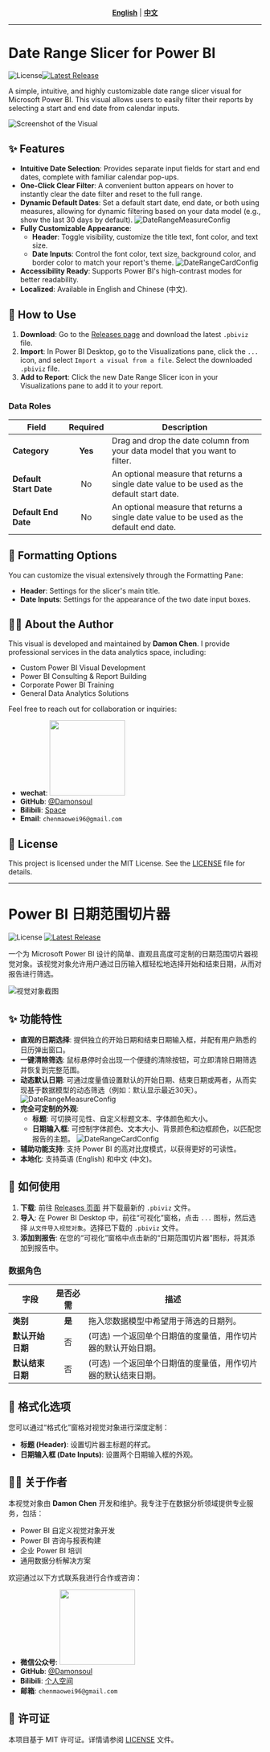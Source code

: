 <p align="center">
  <strong><a href="#english-version">English</a></strong> | <strong><a href="#chinese-version">中文</a></strong>
</p>

---



#  <a name="english-version"></a> Date Range Slicer for Power BI

![License](https://img.shields.io/badge/license-MIT-blue.svg)[![Latest Release](https://img.shields.io/github/v/release/Damonsoul/pbiviz-daterange-slicer)](https://github.com/Damonsoul/pbiviz-daterange-slicer/releases)

A simple, intuitive, and highly customizable date range slicer visual for Microsoft Power BI. This visual allows users to easily filter their reports by selecting a start and end date from calendar inputs.

![Screenshot of the Visual](https://raw.githubusercontent.com/Damonsoul/pbiviz-daterange-slicer/main/assets/DateRangeSlicer_screenshot.png) 


## ✨ Features

*   **Intuitive Date Selection**: Provides separate input fields for start and end dates, complete with familiar calendar pop-ups.
*   **One-Click Clear Filter**: A convenient button appears on hover to instantly clear the date filter and reset to the full range.
*   **Dynamic Default Dates**: Set a default start date, end date, or both using measures, allowing for dynamic filtering based on your data model (e.g., show the last 30 days by default).
    ![DateRangeMeasureConfig](https://raw.githubusercontent.com/Damonsoul/pbiviz-daterange-slicer/main/assets/DateRangeMeasureConfig.png)
*   **Fully Customizable Appearance**:
    *   **Header**: Toggle visibility, customize the title text, font color, and text size.
    *   **Date Inputs**: Control the font color, text size, background color, and border color to match your report's theme.
    ![DateRangeCardConfig](https://raw.githubusercontent.com/Damonsoul/pbiviz-daterange-slicer/main/assets/DateRangeCardConfig.png)
*   **Accessibility Ready**: Supports Power BI's high-contrast modes for better readability.
*   **Localized**: Available in English and Chinese (中文).

## 🚀 How to Use

1.  **Download**: Go to the [Releases page](https://github.com/Damonsoul/pbiviz-daterange-slicer/releases) and download the latest `.pbiviz` file.
2.  **Import**: In Power BI Desktop, go to the Visualizations pane, click the `...` icon, and select `Import a visual from a file`. Select the downloaded `.pbiviz` file.
3.  **Add to Report**: Click the new Date Range Slicer icon in your Visualizations pane to add it to your report.

### Data Roles

| Field              | Required | Description                                                                                             |
| ------------------ | :------: | ------------------------------------------------------------------------------------------------------- |
| **Category**       | **Yes**  | Drag and drop the date column from your data model that you want to filter.                             |
| **Default Start Date** |    No    | An optional measure that returns a single date value to be used as the default start date.              |
| **Default End Date** |    No    | An optional measure that returns a single date value to be used as the default end date.                |

## 🎨 Formatting Options

You can customize the visual extensively through the Formatting Pane:

*   **Header**: Settings for the slicer's main title.
*   **Date Inputs**: Settings for the appearance of the two date input boxes.

## 👨‍💻 About the Author

This visual is developed and maintained by **Damon Chen**. I provide professional services in the data analytics space, including:

*   Custom Power BI Visual Development
*   Power BI Consulting & Report Building
*   Corporate Power BI Training
*   General Data Analytics Solutions

Feel free to reach out for collaboration or inquiries:

*   **wechat**: 
    <img src="https://raw.githubusercontent.com/Damonsoul/pbiviz-daterange-slicer/main/assets/wechat.png" width="150" />
*   **GitHub**: [@Damonsoul](https://github.com/Damonsoul)
*   **Bilibili**: [Space](https://m.bilibili.com/space/217497711)
*   **Email**: `chenmaowei96@gmail.com`



## 📄 License

This project is licensed under the MIT License. See the [LICENSE](LICENSE) file for details.


---




# <a name="chinese-version"></a> Power BI 日期范围切片器

![License](https://img.shields.io/badge/license-MIT-blue.svg)
[![Latest Release](https://img.shields.io/github/v/release/Damonsoul/pbiviz-daterange-slicer)](https://github.com/Damonsoul/pbiviz-daterange-slicer/releases)

一个为 Microsoft Power BI 设计的简单、直观且高度可定制的日期范围切片器视觉对象。该视觉对象允许用户通过日历输入框轻松地选择开始和结束日期，从而对报告进行筛选。

![视觉对象截图](https://raw.githubusercontent.com/Damonsoul/pbiviz-daterange-slicer/main/assets/DateRangeSlicer_screenshot.png)


## ✨ 功能特性

*   **直观的日期选择**: 提供独立的开始日期和结束日期输入框，并配有用户熟悉的日历弹出窗口。
*   **一键清除筛选**: 鼠标悬停时会出现一个便捷的清除按钮，可立即清除日期筛选并恢复到完整范围。
*   **动态默认日期**: 可通过度量值设置默认的开始日期、结束日期或两者，从而实现基于数据模型的动态筛选（例如：默认显示最近30天）。
    ![DateRangeMeasureConfig](https://raw.githubusercontent.com/Damonsoul/pbiviz-daterange-slicer/main/assets/DateRangeMeasureConfig.png)
*   **完全可定制的外观**:
    *   **标题**: 可切换可见性、自定义标题文本、字体颜色和大小。
    *   **日期输入框**: 可控制字体颜色、文本大小、背景颜色和边框颜色，以匹配您报告的主题。
    ![DateRangeCardConfig](https://raw.githubusercontent.com/Damonsoul/pbiviz-daterange-slicer/main/assets/DateRangeCardConfig.png)
*   **辅助功能支持**: 支持 Power BI 的高对比度模式，以获得更好的可读性。
*   **本地化**: 支持英语 (English) 和中文 (中文)。

## 🚀 如何使用

1.  **下载**: 前往 [Releases 页面](https://github.com/Damonsoul/pbiviz-daterange-slicer/releases) 并下载最新的 `.pbiviz` 文件。
2.  **导入**: 在 Power BI Desktop 中，前往“可视化”窗格，点击 `...` 图标，然后选择 `从文件导入视觉对象`。选择已下载的 `.pbiviz` 文件。
3.  **添加到报告**: 在您的“可视化”窗格中点击新的“日期范围切片器”图标，将其添加到报告中。

### 数据角色

| 字段           | 是否必需 | 描述                                                                    |
| -------------- | :------: | ----------------------------------------------------------------------- |
| **类别**       | **是**   | 拖入您数据模型中希望用于筛选的日期列。                                  |
| **默认开始日期** |    否    | (可选) 一个返回单个日期值的度量值，用作切片器的默认开始日期。             |
| **默认结束日期** |    否    | (可选) 一个返回单个日期值的度量值，用作切片器的默认结束日期。             |

## 🎨 格式化选项

您可以通过“格式化”窗格对视觉对象进行深度定制：

*   **标题 (Header)**: 设置切片器主标题的样式。
*   **日期输入框 (Date Inputs)**: 设置两个日期输入框的外观。

## 👨‍💻 关于作者

本视觉对象由 **Damon Chen** 开发和维护。我专注于在数据分析领域提供专业服务，包括：

*   Power BI 自定义视觉对象开发
*   Power BI 咨询与报表构建
*   企业 Power BI 培训
*   通用数据分析解决方案

欢迎通过以下方式联系我进行合作或咨询：

*   **微信公众号**: 
    <img src="https://raw.githubusercontent.com/Damonsoul/pbiviz-daterange-slicer/main/assets/wechat.png" width="150" />
*   **GitHub**: [@Damonsoul](https://github.com/Damonsoul)
*   **Bilibili**: [个人空间](https://m.bilibili.com/space/217497711)
*   **邮箱**: `chenmaowei96@gmail.com`



## 📄 许可证

本项目基于 MIT 许可证。详情请参阅 [LICENSE](LICENSE) 文件。